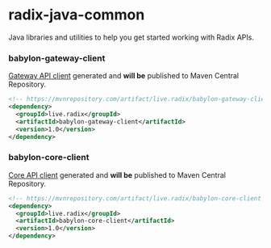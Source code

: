 # radix-java-common

Java libraries and utilities to help you get started working with Radix APIs.

### babylon-gateway-client
[Gateway API client](babylon-gateway-client) generated and **will be**  published to Maven Central Repository.

```xml
<!-- https://mvnrepository.com/artifact/live.radix/babylon-gateway-client -->
<dependency>
  <groupId>live.radix</groupId>
  <artifactId>babylon-gateway-client</artifactId>
  <version>1.0</version>
</dependency>
```

### babylon-core-client
[Core API client](babylon-core-client) generated and **will be**  published to Maven Central Repository.

```xml
<!-- https://mvnrepository.com/artifact/live.radix/babylon-core-client -->
<dependency>
  <groupId>live.radix</groupId>
  <artifactId>babylon-core-client</artifactId>
  <version>1.0</version>
</dependency>
```

